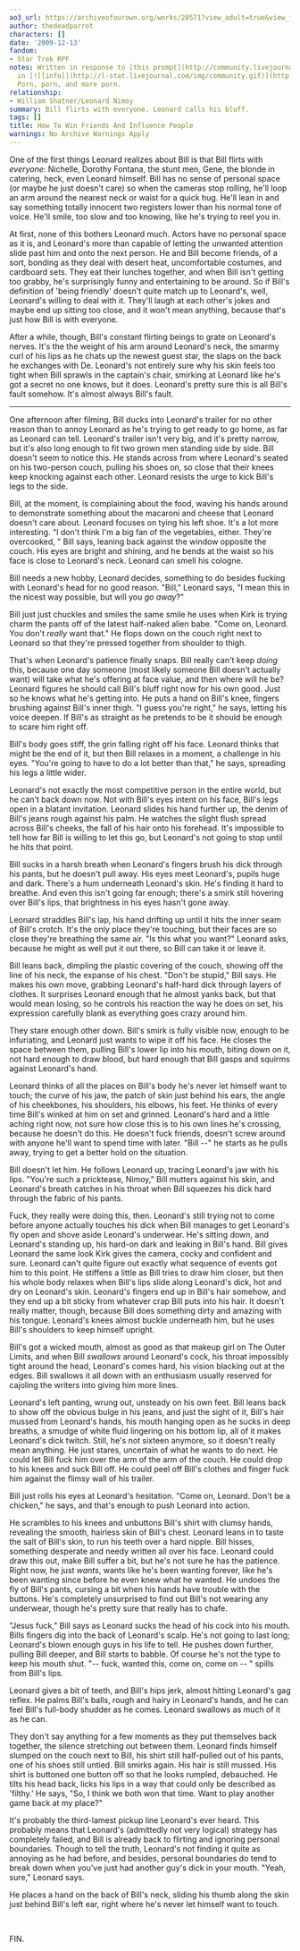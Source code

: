 ```yaml
---
ao3_url: https://archiveofourown.org/works/28571?view_adult=true&view_full_work=true
author: thedeadparrot
characters: []
date: '2009-12-13'
fandom:
- Star Trek RPF
notes: Written in response to [this prompt](http://community.livejournal.com/trek_rpf_kink/713.html?thread=715977#t715977)
  in [![[info]](http://l-stat.livejournal.com/img/community.gif)](http://community.livejournal.com/trek_rpf_kink/profile)[**trek\_rpf\_kink**](http://community.livejournal.com/trek_rpf_kink/).
  Porn, porn, and more porn.
relationship:
- William Shatner/Leonard Nimoy
summary: Bill flirts with everyone. Leonard calls his bluff.
tags: []
title: How To Win Friends And Influence People
warnings: No Archive Warnings Apply
---
```


One of the first things Leonard realizes about Bill is that Bill flirts with *everyone*: Nichelle, Dorothy Fontana, the stunt men, Gene, the blonde in catering, heck, even Leonard himself. Bill has no sense of personal space (or maybe he just doesn't care) so when the cameras stop rolling, he'll loop an arm around the nearest neck or waist for a quick hug. He'll lean in and say something totally innocent two registers lower than his normal tone of voice. He'll smile, too slow and too knowing, like he's trying to reel you in.

At first, none of this bothers Leonard much. Actors have no personal space as it is, and Leonard's more than capable of letting the unwanted attention slide past him and onto the next person. He and Bill become friends, of a sort, bonding as they deal with desert heat, uncomfortable costumes, and cardboard sets. They eat their lunches together, and when Bill isn't getting too grabby, he's surprisingly funny and entertaining to be around. So if Bill's definition of 'being friendly' doesn't quite match up to Leonard's, well, Leonard's willing to deal with it. They'll laugh at each other's jokes and maybe end up sitting too close, and it won't mean anything, because that's just how Bill is with everyone.

After a while, though, Bill's constant flirting beings to grate on Leonard's nerves. It's the the weight of his arm around Leonard's neck, the smarmy curl of his lips as he chats up the newest guest star, the slaps on the back he exchanges with De. Leonard's not entirely sure why his skin feels too tight when Bill sprawls in the captain's chair, smirking at Leonard like he's got a secret no one knows, but it does. Leonard's pretty sure this is all Bill's fault somehow. It's almost always Bill's fault.



---

One afternoon after filming, Bill ducks into Leonard's trailer for no other reason than to annoy Leonard as he's trying to get ready to go home, as far as Leonard can tell. Leonard's trailer isn't very big, and it's pretty narrow, but it's also long enough to fit two grown men standing side by side. Bill doesn't seem to notice this. He stands across from where Leonard's seated on his two-person couch, pulling his shoes on, so close that their knees keep knocking against each other. Leonard resists the urge to kick Bill's legs to the side.

Bill, at the moment, is complaining about the food, waving his hands around to demonstrate something about the macaroni and cheese that Leonard doesn't care about. Leonard focuses on tying his left shoe. It's a lot more interesting. "I don't think I'm a big fan of the vegetables, either. They're overcooked, " Bill says, leaning back against the window opposite the couch. His eyes are bright and shining, and he bends at the waist so his face is close to Leonard's neck. Leonard can smell his cologne.

Bill needs a new hobby, Leonard decides, something to do besides fucking with Leonard's head for no good reason. "Bill," Leonard says, "I mean this in the nicest way possible, but will you *go away*?"

Bill just just chuckles and smiles the same smile he uses when Kirk is trying charm the pants off of the latest half-naked alien babe. "Come on, Leonard. You don't *really* want that." He flops down on the couch right next to Leonard so that they're pressed together from shoulder to thigh.

That's when Leonard's patience finally snaps. Bill really can't keep *doing* this, because one day someone (most likely someone Bill doesn't actually want) will take what he's offering at face value, and then where will he be? Leonard figures he should call Bill's bluff right now for his own good. Just so he knows what he's getting into. He puts a hand on Bill's knee, fingers brushing against Bill's inner thigh. "I guess you're right," he says, letting his voice deepen. If Bill's as straight as he pretends to be it should be enough to scare him right off.

Bill's body goes stiff, the grin falling right off his face. Leonard thinks that might be the end of it, but then Bill relaxes in a moment, a challenge in his eyes. "You're going to have to do a lot better than that," he says, spreading his legs a little wider.

Leonard's not exactly the most competitive person in the entire world, but he can't back down now. Not with Bill's eyes intent on his face, Bill's legs open in a blatant invitation. Leonard slides his hand further up, the denim of Bill's jeans rough against his palm. He watches the slight flush spread across Bill's cheeks, the fall of his hair onto his forehead. It's impossible to tell how far Bill is willing to let this go, but Leonard's not going to stop until he hits that point.

Bill sucks in a harsh breath when Leonard's fingers brush his dick through his pants, but he doesn't pull away. His eyes meet Leonard's, pupils huge and dark. There's a hum underneath Leonard's skin. He's finding it hard to breathe. And even this isn't going far enough; there's a smirk still hovering over Bill's lips, that brightness in his eyes hasn't gone away.

Leonard straddles Bill's lap, his hand drifting up until it hits the inner seam of Bill's crotch. It's the only place they're touching, but their faces are so close they're breathing the same air. "Is this what you want?" Leonard asks, because he might as well put it out there, so Bill can take it or leave it.

Bill leans back, dimpling the plastic covering of the couch, showing off the line of his neck, the expanse of his chest. "Don't be stupid," Bill says. He makes his own move, grabbing Leonard's half-hard dick through layers of clothes. It surprises Leonard enough that he almost yanks back, but that would mean losing, so he controls his reaction the way he does on set, his expression carefully blank as everything goes crazy around him.

They stare enough other down. Bill's smirk is fully visible now, enough to be infuriating, and Leonard just wants to wipe it off his face. He closes the space between them, pulling Bill's lower lip into his mouth, biting down on it, not hard enough to draw blood, but hard enough that Bill gasps and squirms against Leonard's hand.

Leonard thinks of all the places on Bill's body he's never let himself want to touch; the curve of his jaw, the patch of skin just behind his ears, the angle of his cheekbones, his shoulders, his elbows, his feet. He thinks of every time Bill's winked at him on set and grinned. Leonard's hard and a little aching right now, not sure how close this is to his own lines he's crossing, because he doesn't do this. He doesn't fuck friends, doesn't screw around with anyone he'll want to spend time with later. "Bill --" he starts as he pulls away, trying to get a better hold on the situation.

Bill doesn't let him. He follows Leonard up, tracing Leonard's jaw with his lips. "You're such a pricktease, Nimoy," Bill mutters against his skin, and Leonard's breath catches in his throat when Bill squeezes his dick hard through the fabric of his pants.

Fuck, they really were doing this, then. Leonard's still trying not to come before anyone actually touches his dick when Bill manages to get Leonard's fly open and shove aside Leonard's underwear. He's sitting down, and Leonard's standing up, his hard-on dark and leaking in Bill's hand. Bill gives Leonard the same look Kirk gives the camera, cocky and confident and sure. Leonard can't quite figure out exactly what sequence of events got him to this point. He stiffens a little as Bill tries to draw him closer, but then his whole body relaxes when Bill's lips slide along Leonard's dick, hot and dry on Leonard's skin. Leonard's fingers end up in Bill's hair somehow, and they end up a bit sticky from whatever crap Bill puts into his hair. It doesn't really matter, though, because Bill does something dirty and amazing with his tongue. Leonard's knees almost buckle underneath him, but he uses Bill's shoulders to keep himself upright.

Bill's got a wicked mouth, almost as good as that makeup girl on The Outer Limits, and when Bill *swallows* around Leonard's cock, his throat impossibly tight around the head, Leonard's comes hard, his vision blacking out at the edges. Bill swallows it all down with an enthusiasm usually reserved for cajoling the writers into giving him more lines.

Leonard's left panting, wrung out, unsteady on his own feet. Bill leans back to show off the obvious bulge in his jeans, and just the sight of it, Bill's hair mussed from Leonard's hands, his mouth hanging open as he sucks in deep breaths, a smudge of white fluid lingering on his bottom lip, all of it makes Leonard's dick twitch. Still, he's not sixteen anymore, so it doesn't really mean anything. He just stares, uncertain of what he wants to do next. He could let Bill fuck him over the arm of the arm of the couch. He could drop to his knees and suck Bill off. He could peel off Bill's clothes and finger fuck him against the flimsy wall of his trailer.

Bill just rolls his eyes at Leonard's hesitation. "Come on, Leonard. Don't be a chicken," he says, and that's enough to push Leonard into action.

He scrambles to his knees and unbuttons Bill's shirt with clumsy hands, revealing the smooth, hairless skin of Bill's chest. Leonard leans in to taste the salt of Bill's skin, to run his teeth over a hard nipple. Bill hisses, something desperate and needy written all over his face. Leonard could draw this out, make Bill suffer a bit, but he's not sure he has the patience. Right now, he just *wants*, wants like he's been wanting forever, like he's been wanting since before he even knew what he wanted. He undoes the fly of Bill's pants, cursing a bit when his hands have trouble with the buttons. He's completely unsurprised to find out Bill's not wearing any underwear, though he's pretty sure that really has to chafe.

"Jesus fuck," Bill says as Leonard sucks the head of his cock into his mouth. Bills fingers dig into the back of Leonard's scalp. He's not going to last long; Leonard's blown enough guys in his life to tell. He pushes down further, pulling Bill deeper, and Bill starts to babble. Of course he's not the type to keep his mouth shut. "-- fuck, wanted this, come on, come on -- " spills from Bill's lips.

Leonard gives a bit of teeth, and Bill's hips jerk, almost hitting Leonard's gag reflex. He palms Bill's balls, rough and hairy in Leonard's hands, and he can feel Bill's full-body shudder as he comes. Leonard swallows as much of it as he can.

They don't say anything for a few moments as they put themselves back together, the silence stretching out between them. Leonard finds himself slumped on the couch next to Bill, his shirt still half-pulled out of his pants, one of his shoes still untied. Bill smirks again. His hair is still mussed. His shirt is buttoned one button off so that he looks rumpled, debauched. He tilts his head back, licks his lips in a way that could only be described as 'filthy.' He says, "So, I think we both won that time. Want to play another game back at my place?"

It's probably the third-lamest pickup line Leonard's ever heard. This probably means that Leonard's (admittedly not very logical) strategy has completely failed, and Bill is already back to flirting and ignoring personal boundaries. Though to tell the truth, Leonard's not finding it quite as annoying as he had before, and besides, personal boundaries do tend to break down when you've just had another guy's dick in your mouth. "Yeah, sure," Leonard says.

He places a hand on the back of Bill's neck, sliding his thumb along the skin just behind Bill's left ear, right where he's never let himself want to touch.

 

FIN.